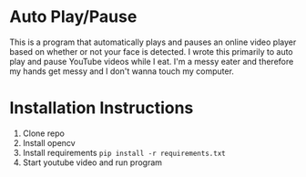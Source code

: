 # Auto Play/Pause

This is a program that automatically plays and pauses an online video player based on whether or not your face is detected. I wrote this primarily to auto play and pause YouTube videos while I eat. I'm a messy eater and therefore my hands get messy and I don't wanna touch my computer.

# Installation Instructions
1. Clone repo
2. Install opencv
3. Install requirements `pip install -r requirements.txt`
4. Start youtube video and run program
